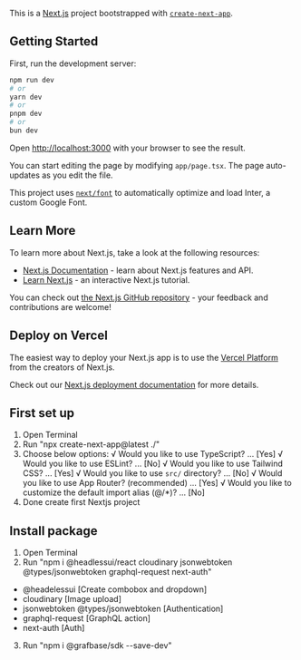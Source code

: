 This is a [Next.js](https://nextjs.org/) project bootstrapped with [`create-next-app`](https://github.com/vercel/next.js/tree/canary/packages/create-next-app).

## Getting Started

First, run the development server:

```bash
npm run dev
# or
yarn dev
# or
pnpm dev
# or
bun dev
```

Open [http://localhost:3000](http://localhost:3000) with your browser to see the result.

You can start editing the page by modifying `app/page.tsx`. The page auto-updates as you edit the file.

This project uses [`next/font`](https://nextjs.org/docs/basic-features/font-optimization) to automatically optimize and load Inter, a custom Google Font.

## Learn More

To learn more about Next.js, take a look at the following resources:

- [Next.js Documentation](https://nextjs.org/docs) - learn about Next.js features and API.
- [Learn Next.js](https://nextjs.org/learn) - an interactive Next.js tutorial.

You can check out [the Next.js GitHub repository](https://github.com/vercel/next.js/) - your feedback and contributions are welcome!

## Deploy on Vercel

The easiest way to deploy your Next.js app is to use the [Vercel Platform](https://vercel.com/new?utm_medium=default-template&filter=next.js&utm_source=create-next-app&utm_campaign=create-next-app-readme) from the creators of Next.js.

Check out our [Next.js deployment documentation](https://nextjs.org/docs/deployment) for more details.

## First set up
1. Open Terminal
2. Run "npx create-next-app@latest ./"
3. Choose below options: 
√ Would you like to use TypeScript? ... [Yes]
√ Would you like to use ESLint? ... [No]
√ Would you like to use Tailwind CSS? ... [Yes]
√ Would you like to use `src/` directory? ... [No]
√ Would you like to use App Router? (recommended) ... [Yes]
√ Would you like to customize the default import alias (@/*)? ... [No]
4. Done create first Nextjs project

## Install package
1. Open Terminal
2. Run "npm i @headlessui/react cloudinary jsonwebtoken @types/jsonwebtoken graphql-request next-auth"
- @headelessui [Create combobox and dropdown]
- cloudinary [Image upload]
- jsonwebtoken @types/jsonwebtoken [Authentication]
- graphql-request [GraphQL action]
- next-auth [Auth]

3. Run "npm i @grafbase/sdk --save-dev"